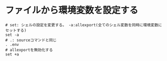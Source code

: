 # ファイルから環境変数を設定する

```shell
# set: シェルの設定を変更する。 -a:allexport(全てのシェル変数を同時に環境変数にセットする)
set -a
# .: sourceコマンドと同じ
. .env
# allexportを無効化する
set +a
```